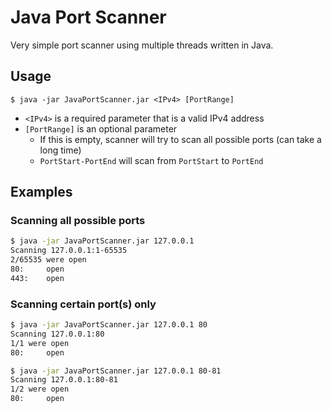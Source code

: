 # Java Port Scanner

Very simple port scanner using multiple threads written in Java.

## Usage

`$ java -jar JavaPortScanner.jar <IPv4> [PortRange]`

- `<IPv4>` is a required parameter that is a valid IPv4 address
- `[PortRange]` is an optional parameter
  - If this is empty, scanner will try to scan all possible ports (can take a long time)
  - `PortStart-PortEnd` will scan from `PortStart` to `PortEnd`

## Examples

### Scanning all possible ports

```bash
$ java -jar JavaPortScanner.jar 127.0.0.1
Scanning 127.0.0.1:1-65535
2/65535 were open
80:     open
443:    open

```

### Scanning certain port(s) only

```bash
$ java -jar JavaPortScanner.jar 127.0.0.1 80
Scanning 127.0.0.1:80
1/1 were open
80:     open

$ java -jar JavaPortScanner.jar 127.0.0.1 80-81
Scanning 127.0.0.1:80-81
1/2 were open
80:     open

```

